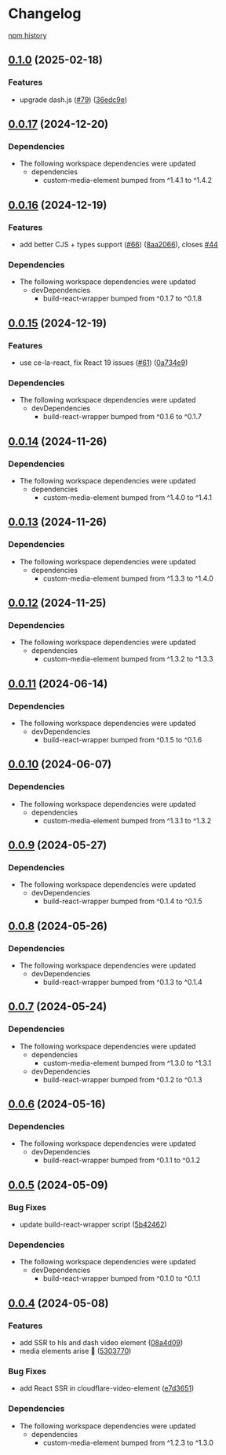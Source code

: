 # Changelog

[npm history][1]

[1]: https://www.npmjs.com/package/dash-video-element?activeTab=versions


## [0.1.0](https://github.com/muxinc/media-elements/compare/dash-video-element@0.0.17...dash-video-element@0.1.0) (2025-02-18)


### Features

* upgrade dash.js ([#79](https://github.com/muxinc/media-elements/issues/79)) ([36edc9e](https://github.com/muxinc/media-elements/commit/36edc9e84c7d8d75ea1d658975d312312b18637c))

## [0.0.17](https://github.com/muxinc/media-elements/compare/dash-video-element@0.0.16...dash-video-element@0.0.17) (2024-12-20)


### Dependencies

* The following workspace dependencies were updated
  * dependencies
    * custom-media-element bumped from ^1.4.1 to ^1.4.2

## [0.0.16](https://github.com/muxinc/media-elements/compare/dash-video-element@0.0.15...dash-video-element@0.0.16) (2024-12-19)


### Features

* add better CJS + types support ([#66](https://github.com/muxinc/media-elements/issues/66)) ([8aa2066](https://github.com/muxinc/media-elements/commit/8aa20660faea741a264076a1464182ca283a8682)), closes [#44](https://github.com/muxinc/media-elements/issues/44)


### Dependencies

* The following workspace dependencies were updated
  * devDependencies
    * build-react-wrapper bumped from ^0.1.7 to ^0.1.8

## [0.0.15](https://github.com/muxinc/media-elements/compare/dash-video-element@0.0.14...dash-video-element@0.0.15) (2024-12-19)


### Features

* use ce-la-react, fix React 19 issues ([#61](https://github.com/muxinc/media-elements/issues/61)) ([0a734e9](https://github.com/muxinc/media-elements/commit/0a734e94149172bfd3019cf03ac3a3e74f395ac1))


### Dependencies

* The following workspace dependencies were updated
  * devDependencies
    * build-react-wrapper bumped from ^0.1.6 to ^0.1.7

## [0.0.14](https://github.com/muxinc/media-elements/compare/dash-video-element@0.0.13...dash-video-element@0.0.14) (2024-11-26)


### Dependencies

* The following workspace dependencies were updated
  * dependencies
    * custom-media-element bumped from ^1.4.0 to ^1.4.1

## [0.0.13](https://github.com/muxinc/media-elements/compare/dash-video-element@0.0.12...dash-video-element@0.0.13) (2024-11-26)


### Dependencies

* The following workspace dependencies were updated
  * dependencies
    * custom-media-element bumped from ^1.3.3 to ^1.4.0

## [0.0.12](https://github.com/muxinc/media-elements/compare/dash-video-element@0.0.11...dash-video-element@0.0.12) (2024-11-25)


### Dependencies

* The following workspace dependencies were updated
  * dependencies
    * custom-media-element bumped from ^1.3.2 to ^1.3.3

## [0.0.11](https://github.com/muxinc/media-elements/compare/dash-video-element@0.0.10...dash-video-element@0.0.11) (2024-06-14)


### Dependencies

* The following workspace dependencies were updated
  * devDependencies
    * build-react-wrapper bumped from ^0.1.5 to ^0.1.6

## [0.0.10](https://github.com/muxinc/media-elements/compare/dash-video-element@0.0.9...dash-video-element@0.0.10) (2024-06-07)


### Dependencies

* The following workspace dependencies were updated
  * dependencies
    * custom-media-element bumped from ^1.3.1 to ^1.3.2

## [0.0.9](https://github.com/muxinc/media-elements/compare/dash-video-element@0.0.8...dash-video-element@0.0.9) (2024-05-27)


### Dependencies

* The following workspace dependencies were updated
  * devDependencies
    * build-react-wrapper bumped from ^0.1.4 to ^0.1.5

## [0.0.8](https://github.com/muxinc/media-elements/compare/dash-video-element@0.0.7...dash-video-element@0.0.8) (2024-05-26)


### Dependencies

* The following workspace dependencies were updated
  * devDependencies
    * build-react-wrapper bumped from ^0.1.3 to ^0.1.4

## [0.0.7](https://github.com/muxinc/media-elements/compare/dash-video-element@0.0.6...dash-video-element@0.0.7) (2024-05-24)


### Dependencies

* The following workspace dependencies were updated
  * dependencies
    * custom-media-element bumped from ^1.3.0 to ^1.3.1
  * devDependencies
    * build-react-wrapper bumped from ^0.1.2 to ^0.1.3

## [0.0.6](https://github.com/muxinc/media-elements/compare/dash-video-element@0.0.5...dash-video-element@0.0.6) (2024-05-16)


### Dependencies

* The following workspace dependencies were updated
  * devDependencies
    * build-react-wrapper bumped from ^0.1.1 to ^0.1.2

## [0.0.5](https://github.com/muxinc/media-elements/compare/dash-video-element@0.0.4...dash-video-element@0.0.5) (2024-05-09)


### Bug Fixes

* update build-react-wrapper script ([5b42462](https://github.com/muxinc/media-elements/commit/5b42462794192a19b730e7aaabba5646300f0a05))


### Dependencies

* The following workspace dependencies were updated
  * devDependencies
    * build-react-wrapper bumped from ^0.1.0 to ^0.1.1

## [0.0.4](https://github.com/muxinc/media-elements/compare/dash-video-element-v0.0.3...dash-video-element@0.0.4) (2024-05-08)


### Features

* add SSR to hls and dash video element ([08a4d09](https://github.com/muxinc/media-elements/commit/08a4d09c7a514e9d22a74a9b21abf7df2c27298d))
* media elements arise 🌱 ([5303770](https://github.com/muxinc/media-elements/commit/530377067b9d87b464b3c4eadc93c6b210deac56))


### Bug Fixes

* add React SSR in cloudflare-video-element ([e7d3651](https://github.com/muxinc/media-elements/commit/e7d36517ce2682a6642e3dbcb2e48875678d53bd))


### Dependencies

* The following workspace dependencies were updated
  * dependencies
    * custom-media-element bumped from ^1.2.3 to ^1.3.0
